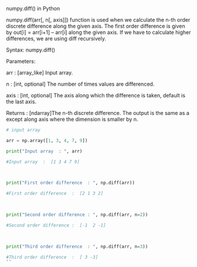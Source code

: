 numpy.diff() in Python

 

numpy.diff(arr[, n[, axis]]) function is used when we calculate the n-th order discrete difference along the given axis. The first order difference is given by out[i] = arr[i+1] – arr[i] along the given axis. If we have to calculate higher differences, we are using diff recursively.

 

Syntax: numpy.diff()

 

Parameters: 

arr : [array_like] Input array. 

n : [int, optional] The number of times values are differenced. 

axis : [int, optional] The axis along which the difference is taken, default is the last axis.

Returns : [ndarray]The n-th discrete difference. The output is the same as a except along axis where the dimension is smaller by n. 




```python
# input array

arr = np.array([1, 3, 4, 7, 9])

print("Input array  : ", arr)

#Input array  :  [1 3 4 7 9]

 

print("First order difference  : ", np.diff(arr))

#First order difference  :  [2 1 3 2]

 

print("Second order difference : ", np.diff(arr, n=2))

#Second order difference :  [-1  2 -1]

 

print("Third order difference  : ", np.diff(arr, n=3))

#Third order difference  :  [ 3 -3]
``
 

 